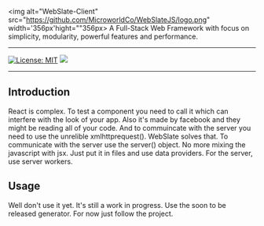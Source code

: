 <img alt="WebSlate-Client" src="https://github.com/MicroworldCo/WebSlateJS/logo.png" width='356px'hight=""356px>
A Full-Stack Web Framework with focus on simplicity, modularity, powerful features
and performance.

* * *

[![License: MIT](https://img.shields.io/badge/License-MIT-brightgreen.svg)](https://opensource.org/licenses/MIT)
<img src="https://img.shields.io/static/v1?label=npm%20downloads&message=Client&color=%3Cgreen%3E">


* * *

## Introduction

React is complex.
To test a component you need to call it which can interfere with the look of your app.
Also it's made by facebook and they might be reading all of your code.
And to commuincate with the server you need to use the unrelible xmlhttprequest().
WebSlate solves that.
To communicate with the server use the server() object.
No more mixing the javascript with jsx.
Just put it in files and use data providers.
For the server, use server workers.



## Usage
Well don't use it yet.
It's still a work in progress.
Use the soon to be released generator.
For now just follow the project.

